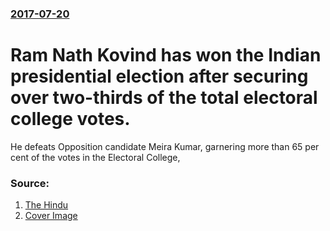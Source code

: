 ### [2017-07-20](/news/2017/07/20/index.md)

# Ram Nath Kovind has won the Indian presidential election after securing over two-thirds of the total electoral college votes. 

He defeats Opposition candidate Meira Kumar, garnering more than 65 per cent of the votes in the Electoral College,


### Source:

1. [The Hindu](http://www.thehindu.com/news/national/nda-candidate-ram-nath-kovind-is-the-14th-president-of-india/article19316904.ece)
1. [Cover Image](http://www.thehindu.com/news/national/article19316903.ece/ALTERNATES/LANDSCAPE_615/RAMNATHKOVIND)

